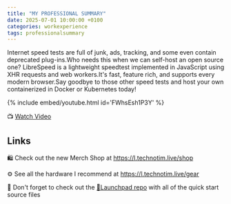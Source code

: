 ```yaml
---
title: "MY PROFESSIONAL SUMMARY"
date: 2025-07-01 10:00:00 +0100
categories: workexperience
tags: professionalsummary
---
```


Internet speed tests are full of junk, ads, tracking, and some even contain deprecated plug-ins.Who needs this when we can self-host an open source one?  LibreSpeed is a lightweight speedtest implemented in JavaScript using XHR requests and web workers.It's fast, feature rich, and supports every modern browser.Say goodbye to those other speed tests and host your own containerized in Docker or Kubernetes today!

{% include embed/youtube.html id='FWhsEsh1P3Y' %}

📺 [Watch Video](https://www.youtube.com/watch?v=FWhsEsh1P3Y)

## Links

🛍️ Check out the new Merch Shop at <https://l.technotim.live/shop>

⚙️ See all the hardware I recommend at <https://l.technotim.live/gear>

🚀 Don't forget to check out the [🚀Launchpad repo](https://l.technotim.live/quick-start) with all of the quick start source files